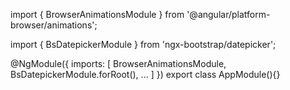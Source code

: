 import { BrowserAnimationsModule } from '@angular/platform-browser/animations';

import { BsDatepickerModule } from 'ngx-bootstrap/datepicker';

@NgModule({
  imports: [
    BrowserAnimationsModule,
    BsDatepickerModule.forRoot(),
    ...
  ]
})
export class AppModule(){}
